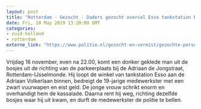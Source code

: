 ```yaml
---
layout: post
title: "Rotterdam - Gezocht - Daders gezocht overval Esso tankstation Rotterdam"
date: Fri, 10 May 2019 13:20:00 GMT
categories: 
- zuid-holland 
- rotterdam 
externe_link: "https://www.politie.nl/gezocht-en-vermist/gezochte-personen/2018/december/daders-gezocht-overval-esso-tankstation-in-rotterdam.html"
---
```


Vrijdag 16 november, even na 22.00, komt een donker geklede man uit de bosjes uit de richting van de parkeerplaats bij de Adriaan de Jongstraat, Rotterdam-IJsselmonde. Hij loopt de winkel van tankstation Esso aan de Adriaan Volkerlaan binnen, bedreigt de 19-jarige medewerkster met een zwart vuurwapen en eist geld. De jonge vrouw schrikt enorm en overhandigt hem de kassalade. Daarna rent hij weg, richting dezelfde bosjes waar hij uit kwam, en durft de medewerkster de politie te bellen.
